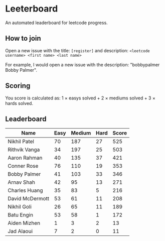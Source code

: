 # Leeterboard

An automated leaderboard for leetcode progress.

## How to join

Open a new issue with the title: `[register]` and description:
`<leetcode username> <first name> <last name>`

For example, I would open a new issue with the description: "bobbypalmer Bobby Palmer".

## Scoring

You score is calculated as:
1 $\times$ easys solved + 2 $\times$ mediums solved + 3 $\times$ hards solved.

## Leaderboard
| Name | Easy | Medium | Hard | Score |
| --- | --- | --- | --- | --- |
| Nikhil Patel | 70 | 187 | 27 | 525 |
| Rithvik Vanga | 34 | 197 | 25 | 503 |
| Aaron Rahman | 40 | 135 | 37 | 421 |
| Conner Rose | 76 | 110 | 19 | 353 |
| Bobby Palmer | 41 | 103 | 33 | 346 |
| Arnav Shah | 42 | 95 | 13 | 271 |
| Charles Huang | 35 | 83 | 5 | 216 |
| David McDermott | 53 | 61 | 11 | 208 |
| Nikhil Goli | 26 | 65 | 11 | 189 |
| Batu Engin | 53 | 58 | 1 | 172 |
| Aiden Mizhen | 1 | 3 | 2 | 13 |
| Jad Alaoui | 7 | 2 | 0 | 11 |
